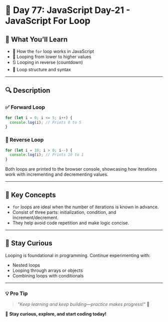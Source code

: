 # 🚀 Day 77: JavaScript Day-21 - JavaScript For Loop

## 📌 What You’ll Learn

- 🔁 How the `for` loop works in JavaScript
- 🔄 Looping from lower to higher values
- 🔃 Looping in reverse (countdown)
- 🧠 Loop structure and syntax

---

## 🔍 Description

### ✅ Forward Loop

```javascript
for (let i = 0; i <= 5; i++) {
  console.log(i); // Prints 0 to 5
}
```

### 🔁 Reverse Loop

```javascript
for (let i = 10; i > 0; i--) {
  console.log(i); // Prints 10 to 1
}
```

Both loops are printed to the browser console, showcasing how iterations work with incrementing and decrementing values.

---

## 🧠 Key Concepts

- `for` loops are ideal when the number of iterations is known in advance.
- Consist of three parts: initialization, condition, and increment/decrement.
- They help avoid code repetition and make logic concise.

---

## 🚀 Stay Curious

Looping is foundational in programming. Continue experimenting with:

- Nested loops
- Looping through arrays or objects
- Combining loops with conditionals

---

### 💡 **Pro Tip**

> _"Keep learning and keep building—practice makes progress!"_ 💪

🚀 **Stay curious, explore, and start coding today!**
